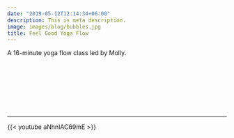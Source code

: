 ```yaml
---
date: "2019-05-12T12:14:34+06:00"
description: This is meta description.
image: images/blog/bubbles.jpg
title: Feel Good Yoga Flow
---
```

  
A 16-minute yoga flow class led by Molly.

&nbsp;

&nbsp;

&nbsp;

&nbsp;

---

{{< youtube aNhnlAC69mE >}}